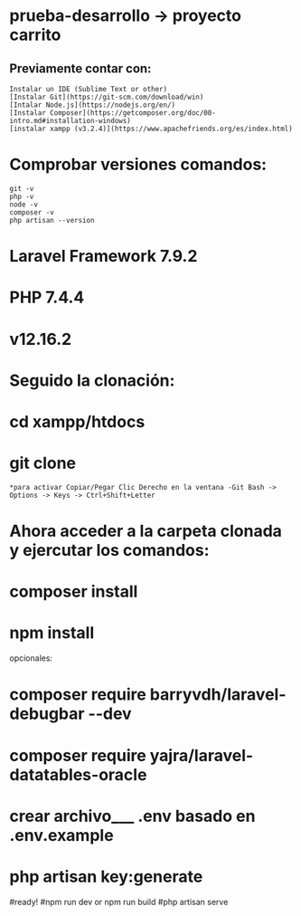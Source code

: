 # prueba-desarrollo -> proyecto carrito

## Previamente contar con:
````
Instalar un IDE (Sublime Text or other)
[Instalar Git](https://git-scm.com/download/win)
[Intalar Node.js](https://nodejs.org/en/)
[Instalar Composer](https://getcomposer.org/doc/00-intro.md#installation-windows)
[instalar xampp (v3.2.4)](https://www.apachefriends.org/es/index.html)
````
# Comprobar versiones comandos:
````
git -v
php -v
node -v
composer -v
php artisan --version
````
# Laravel Framework 7.9.2
# PHP 7.4.4
# v12.16.2


# Seguido la clonación:
# cd xampp/htdocs
# git clone <url>
    *para activar Copiar/Pegar Clic Derecho en la ventana -Git Bash -> Options -> Keys -> Ctrl+Shift+Letter
# Ahora acceder a la carpeta clonada y ejercutar los comandos:
# composer install
# npm install
opcionales:
# composer require barryvdh/laravel-debugbar --dev
# composer require yajra/laravel-datatables-oracle

# crear archivo___ .env  __basado en__  .env.example
# php artisan key:generate

#ready!
#npm run dev or npm run build
#php artisan serve

